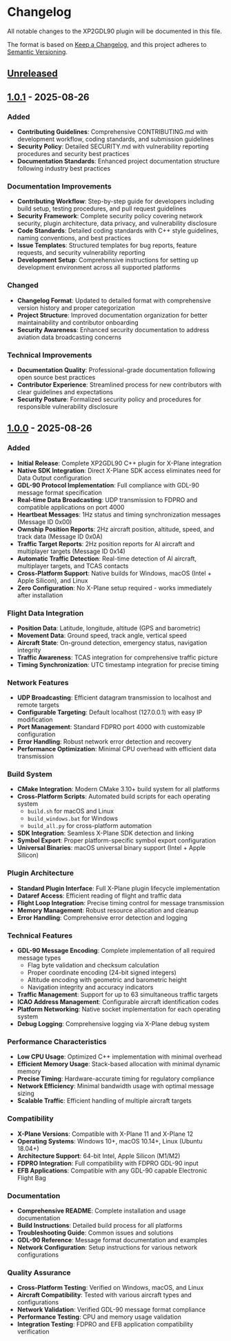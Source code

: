 # Changelog

All notable changes to the XP2GDL90 plugin will be documented in this file.

The format is based on [Keep a Changelog](https://keepachangelog.com/en/1.0.0/),
and this project adheres to [Semantic Versioning](https://semver.org/spec/v2.0.0.html).

## [Unreleased]

## [1.0.1] - 2025-08-26

### Added
- **Contributing Guidelines**: Comprehensive CONTRIBUTING.md with development workflow, coding standards, and submission guidelines
- **Security Policy**: Detailed SECURITY.md with vulnerability reporting procedures and security best practices
- **Documentation Standards**: Enhanced project documentation structure following industry best practices

### Documentation Improvements
- **Contributing Workflow**: Step-by-step guide for developers including build setup, testing procedures, and pull request guidelines
- **Security Framework**: Complete security policy covering network security, plugin architecture, data privacy, and vulnerability disclosure
- **Code Standards**: Detailed coding standards with C++ style guidelines, naming conventions, and best practices
- **Issue Templates**: Structured templates for bug reports, feature requests, and security vulnerability reporting
- **Development Setup**: Comprehensive instructions for setting up development environment across all supported platforms

### Changed
- **Changelog Format**: Updated to detailed format with comprehensive version history and proper categorization
- **Project Structure**: Improved documentation organization for better maintainability and contributor onboarding
- **Security Awareness**: Enhanced security documentation to address aviation data broadcasting concerns

### Technical Improvements
- **Documentation Quality**: Professional-grade documentation following open source best practices
- **Contributor Experience**: Streamlined process for new contributors with clear guidelines and expectations
- **Security Posture**: Formalized security policy and procedures for responsible vulnerability disclosure

## [1.0.0] - 2025-08-26

### Added
- **Initial Release**: Complete XP2GDL90 C++ plugin for X-Plane integration
- **Native SDK Integration**: Direct X-Plane SDK access eliminates need for Data Output configuration
- **GDL-90 Protocol Implementation**: Full compliance with GDL-90 message format specification
- **Real-time Data Broadcasting**: UDP transmission to FDPRO and compatible applications on port 4000
- **Heartbeat Messages**: 1Hz status and timing synchronization messages (Message ID 0x00)
- **Ownship Position Reports**: 2Hz aircraft position, altitude, speed, and track data (Message ID 0x0A)
- **Traffic Target Reports**: 2Hz position reports for AI aircraft and multiplayer targets (Message ID 0x14)
- **Automatic Traffic Detection**: Real-time detection of AI aircraft, multiplayer targets, and TCAS contacts
- **Cross-Platform Support**: Native builds for Windows, macOS (Intel + Apple Silicon), and Linux
- **Zero Configuration**: No X-Plane setup required - works immediately after installation

### Flight Data Integration
- **Position Data**: Latitude, longitude, altitude (GPS and barometric)
- **Movement Data**: Ground speed, track angle, vertical speed
- **Aircraft State**: On-ground detection, emergency status, navigation integrity
- **Traffic Awareness**: TCAS integration for comprehensive traffic picture
- **Timing Synchronization**: UTC timestamp integration for precise timing

### Network Features
- **UDP Broadcasting**: Efficient datagram transmission to localhost and remote targets
- **Configurable Targeting**: Default localhost (127.0.0.1) with easy IP modification
- **Port Management**: Standard FDPRO port 4000 with customizable configuration
- **Error Handling**: Robust network error detection and recovery
- **Performance Optimization**: Minimal CPU overhead with efficient data transmission

### Build System
- **CMake Integration**: Modern CMake 3.10+ build system for all platforms
- **Cross-Platform Scripts**: Automated build scripts for each operating system
  - `build.sh` for macOS and Linux
  - `build_windows.bat` for Windows
  - `build_all.py` for cross-platform automation
- **SDK Integration**: Seamless X-Plane SDK detection and linking
- **Symbol Export**: Proper platform-specific symbol export configuration
- **Universal Binaries**: macOS universal binary support (Intel + Apple Silicon)

### Plugin Architecture
- **Standard Plugin Interface**: Full X-Plane plugin lifecycle implementation
- **Dataref Access**: Efficient reading of flight and traffic data
- **Flight Loop Integration**: Precise timing control for message transmission
- **Memory Management**: Robust resource allocation and cleanup
- **Error Handling**: Comprehensive error detection and logging

### Technical Features
- **GDL-90 Message Encoding**: Complete implementation of all required message types
  - Flag byte validation and checksum calculation
  - Proper coordinate encoding (24-bit signed integers)
  - Altitude encoding with geometric and barometric height
  - Navigation integrity and accuracy indicators
- **Traffic Management**: Support for up to 63 simultaneous traffic targets
- **ICAO Address Management**: Configurable aircraft identification codes
- **Platform Networking**: Native socket implementation for each operating system
- **Debug Logging**: Comprehensive logging via X-Plane debug system

### Performance Characteristics
- **Low CPU Usage**: Optimized C++ implementation with minimal overhead
- **Efficient Memory Usage**: Stack-based allocation with minimal dynamic memory
- **Precise Timing**: Hardware-accurate timing for regulatory compliance
- **Network Efficiency**: Minimal bandwidth usage with optimal message sizing
- **Scalable Traffic**: Efficient handling of multiple aircraft targets

### Compatibility
- **X-Plane Versions**: Compatible with X-Plane 11 and X-Plane 12
- **Operating Systems**: Windows 10+, macOS 10.14+, Linux (Ubuntu 18.04+)
- **Architecture Support**: 64-bit Intel, Apple Silicon (M1/M2)
- **FDPRO Integration**: Full compatibility with FDPRO GDL-90 input
- **EFB Applications**: Compatible with any GDL-90 capable Electronic Flight Bag

### Documentation
- **Comprehensive README**: Complete installation and usage documentation
- **Build Instructions**: Detailed build process for all platforms
- **Troubleshooting Guide**: Common issues and solutions
- **GDL-90 Reference**: Message format documentation and examples
- **Network Configuration**: Setup instructions for various network configurations

### Quality Assurance
- **Cross-Platform Testing**: Verified on Windows, macOS, and Linux
- **Aircraft Compatibility**: Tested with various aircraft types and configurations
- **Network Validation**: Verified GDL-90 message format compliance
- **Performance Testing**: CPU and memory usage validation
- **Integration Testing**: FDPRO and EFB application compatibility verification

[Unreleased]: https://github.com/username/xp2gdl90/compare/v1.0.1...HEAD
[1.0.1]: https://github.com/username/xp2gdl90/compare/v1.0.0...v1.0.1
[1.0.0]: https://github.com/username/xp2gdl90/releases/tag/v1.0.0